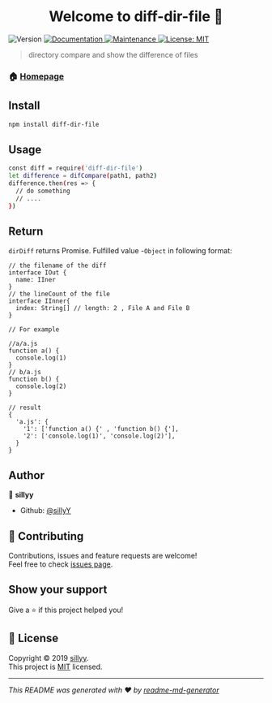 <h1 align="center">Welcome to diff-dir-file 👋</h1>
<p>
  <img alt="Version" src="https://img.shields.io/npm/v/dir-compare.svg">
  <a href="https://github.com/sillyY/diff-dir-file#readme">
    <img alt="Documentation" src="https://img.shields.io/badge/documentation-yes-brightgreen.svg" target="_blank" />
  </a>
  <a href="https://github.com/sillyY/diff-dir-file/graphs/commit-activity">
    <img alt="Maintenance" src="https://img.shields.io/badge/Maintained%3F-yes-green.svg" target="_blank" />
  </a>
  <a href="https://github.com/sillyY/diff-dir-file/blob/master/LICENSE">
    <img alt="License: MIT" src="https://img.shields.io/badge/License-MIT-yellow.svg" target="_blank" />
  </a>
</p>

> directory compare and show the difference of files

### 🏠 [Homepage](https://github.com/sillyY/diff-dir-file#readme)

## Install

```sh
npm install diff-dir-file
```

## Usage

```sh
const diff = require('diff-dir-file')
let difference = difCompare(path1, path2)
difference.then(res => {
  // do something
  // ....
})
```

## Return

`dirDiff` returns Promise. Fulfilled value -`Object` in following format:

```
// the filename of the diff
interface IOut {
  name: IIner 
}
// the lineCount of the file
interface IInner{
  index: String[] // length: 2 , File A and File B
}

// For example

//a/a.js
function a() {
  console.log(1)
}
// b/a.js
function b() {
  console.log(2)
}

// result
{
  'a.js': {
    '1': ['function a() {' , 'function b() {'],
    '2': ['console.log(1)', 'console.log(2)'],
  }
}
```

## Author

👤 **sillyy**

- Github: [@sillyY](https://github.com/sillyY)

## 🤝 Contributing

Contributions, issues and feature requests are welcome!<br />Feel free to check [issues page](https://github.com/sillyY/diff-dir-file/issues).

## Show your support

Give a ⭐️ if this project helped you!

## 📝 License

Copyright © 2019 [sillyy](https://github.com/sillyY).<br />
This project is [MIT](https://github.com/sillyY/diff-dir-file/blob/master/LICENSE) licensed.

---

_This README was generated with ❤️ by [readme-md-generator](https://github.com/kefranabg/readme-md-generator)_
